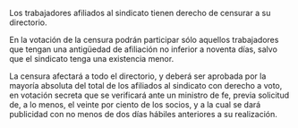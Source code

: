 Los trabajadores afiliados al sindicato tienen derecho de censurar a su directorio.

En la votación de la censura podrán participar sólo aquellos trabajadores que tengan una antigüedad de afiliación no inferior a noventa días, salvo que el sindicato tenga una existencia menor.

La censura afectará a todo el directorio, y deberá ser aprobada por la mayoría absoluta del total de los afiliados al sindicato con derecho a voto, en votación secreta que se verificará ante un ministro de fe, previa solicitud de, a lo menos, el veinte por ciento de los socios, y a la cual se dará publicidad con no menos de dos días hábiles anteriores a su realización.